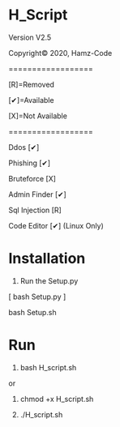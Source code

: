 # H_Script

Version V2.5

Copyright© 2020, Hamz-Code

==================

[R]=Removed

[✔]=Available

[X]=Not Available

==================

Ddos          [✔]

Phishing      [✔]

Bruteforce    [X] 

Admin Finder  [✔]

Sql Injection [R]

Code Editor   [✔] (Linux Only)




# Installation
1) Run the Setup.py 

[ bash Setup.py ]

bash Setup.sh
# Run
1) bash H_script.sh


or


1) chmod +x H_script.sh

2) ./H_script.sh
